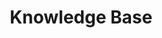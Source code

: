 ---
layout: blog
permalink: /blog/
searchExclusion: true
menuIndex: 100

title:       "Knowledge Base"
description: "An archive of my personal knowledge base (created and saved as a blog)."
---